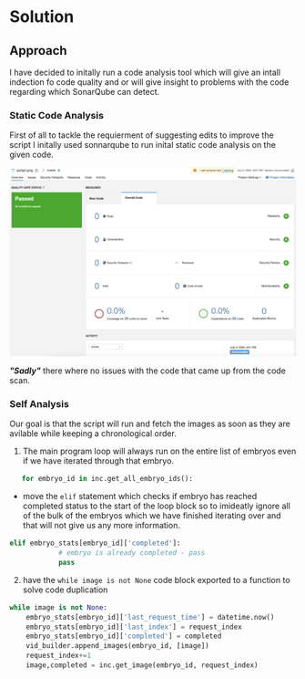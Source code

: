 # Solution

## Approach

I have decided to initally run a code analysis tool which will give an intall indection fo code quality and or will give insight to problems with the code regarding which SonarQube can detect.


### Static Code Analysis
First of all to tackle the requierment of suggesting edits to improve the script I initally used sonnarqube to run inital static code analysis on the given code.

![Screenshot of the code analysis that ran](./sonarqube_results.png)

___"Sadly"___ there where no issues with the code that came up from the code scan.

### Self Analysis

Our goal is that the script will run and fetch the images as soon as they are avilable while keeping a chronological order.

1. The main program loop will always run on the entire list of embryos even if we have iterated through that embryo. 
```python
   for embryo_id in inc.get_all_embryo_ids(): 
```
* move the `elif` statement which checks if embryo has reached completed status to the start of the loop block so to imideatly ignore all of the bulk of the embryos which we have finished iterating over and that will not give us any more information.
```python
elif embryo_stats[embryo_id]['completed']: 
            # embryo is already completed - pass 
            pass 
```


2. have the `while image is not None` code block exported to a function to solve code duplication
```python
while image is not None: 
    embryo_stats[embryo_id]['last_request_time'] = datetime.now() 
    embryo_stats[embryo_id]['last_index'] = request_index 
    embryo_stats[embryo_id]['completed'] = completed 
    vid_builder.append_images(embryo_id, [image]) 
    request_index+=1 
    image,completed = inc.get_image(embryo_id, request_index)
```